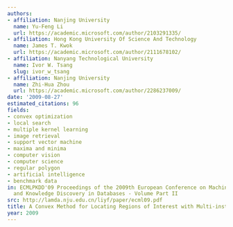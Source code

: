 ```yaml
---
authors:
- affiliation: Nanjing University
  name: Yu-Feng Li
  url: https://academic.microsoft.com/author/2103291335/
- affiliation: Hong Kong University Of Science And Technology
  name: James T. Kwok
  url: https://academic.microsoft.com/author/2111678102/
- affiliation: Nanyang Technological University
  name: Ivor W. Tsang
  slug: ivor_w_tsang
- affiliation: Nanjing University
  name: Zhi-Hua Zhou
  url: https://academic.microsoft.com/author/2286237009/
date: '2009-08-27'
estimated_citations: 96
fields:
- convex optimization
- local search
- multiple kernel learning
- image retrieval
- support vector machine
- maxima and minima
- computer vision
- computer science
- regular polygon
- artificial intelligence
- benchmark data
in: ECMLPKDD'09 Proceedings of the 2009th European Conference on Machine Learning
  and Knowledge Discovery in Databases - Volume Part II
src: http://lamda.nju.edu.cn/liyf/paper/ecml09.pdf
title: A Convex Method for Locating Regions of Interest with Multi-instance Learning
year: 2009
---
```

